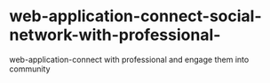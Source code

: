 # web-application-connect-social-network-with-professional-
web-application-connect with professional and engage them into community
